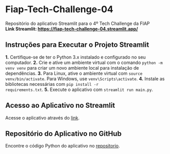 # Fiap-Tech-Challenge-04
Repositório do aplicativo Streamlit para o 4º Tech Challenge da FIAP<br/>
**Link Streamlit: https://fiap-tech-challenge-04.streamlit.app/**

## Instruções para Executar o Projeto Streamlit
**1.** Certifique-se de ter o Python 3.x instalado e configurado no seu computador.
**2.** Crie e ative um ambiente virtual com o comando <code>python -m venv venv</code> para criar um novo ambiente local para instalação de dependências.
**3.** Para Linux, ative o ambiente virtual com <code>source venv/bin/activate</code>. Para Windows, use  <code>venv\Scripts\activate</code>.
**4.** Instale as bibliotecas necessárias com <code>pip install -r requirements.txt</code>.
**5.** Execute o aplicativo com <code>streamlit run main.py</code>.

## Acesso ao Aplicativo no Streamlit
Acesse o aplicativo através do [link](https://fiap-tech-challenge-04.streamlit.app/).

## Repositório do Aplicativo no GitHub
Encontre o código Python do aplicativo no [repositorio](https://github.com/Wellington8962/Fiap-Tech-Challenge-04).
